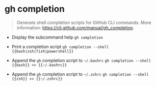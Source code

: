 # gh completion
> Generate shell completion scripts for GitHub CLI commands.
> More information: <https://cli.github.com/manual/gh_completion>.

- Display the subcommand help
`gh completion`

- Print a completion script
`gh completion --shell {{bash|zsh|fish|powershell}}`

- Append the `gh` completion script to `~/.bashrc`
`gh completion --shell {{bash}} >> {{~/.bashrc}}`

- Append the `gh` completion script to `~/.zshrc`
`gh completion --shell {{zsh}} >> {{~/.zshrc}}`
